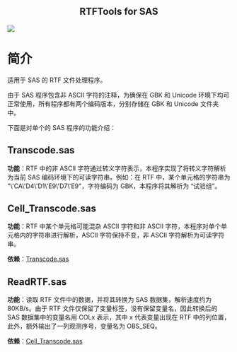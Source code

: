 <p align="center">
    <h2 align="center">RTFTools for SAS</h2>
</p>

<p align="left">
    <a href="https://github.com/Snoopy1866/RTFTools-For-SAS/blob/main/LICENSE">
        <img src="https://img.shields.io/github/license/Snoopy1866/RTFTools-For-SAS">
    </a>
</p>


# 简介
适用于 SAS 的 RTF 文件处理程序。

由于 SAS 程序包含非 ASCII 字符的注释，为确保在 GBK 和 Unicode 环境下均可正常使用，所有程序都有两个编码版本，分别存储在 GBK 和 Unicode 文件夹中。

下面是对单个的 SAS 程序的功能介绍：

## Transcode.sas
**功能**：RTF 中的非 ASCII 字符通过转义字符表示，本程序实现了将转义字符解析为当前 SAS 编码环境下的可读字符串。例如：在 RTF 中，某个单元格的字符串为 "\\'CA\\'D4\\'D1\\'E9\\'D7\\'E9"，字符编码为 GBK，本程序将其解析为 “试验组”。

## Cell_Transcode.sas
**功能**：RTF 中某个单元格可能混杂 ASCII 字符和非 ASCII 字符，本程序对单个单元格内的字符串进行解析，ASCII 字符保持不变，非 ASCII 字符解析为可读字符串。

**依赖**：[Transcode.sas](#transcodesas)

## ReadRTF.sas
**功能**：读取 RTF 文件中的数据，并将其转换为 SAS 数据集，解析速度约为 80KB/s。由于 RTF 文件仅保留了变量标签，没有保留变量名，因此转换后的 SAS 数据集中的变量名用 COLx 表示，其中 x 代表变量出现在 RTF 中的列位置，此外，额外输出了一列观测序号，变量名为 OBS_SEQ。

**依赖**：[Cell_Transcode.sas](#cell_transcodesas)
